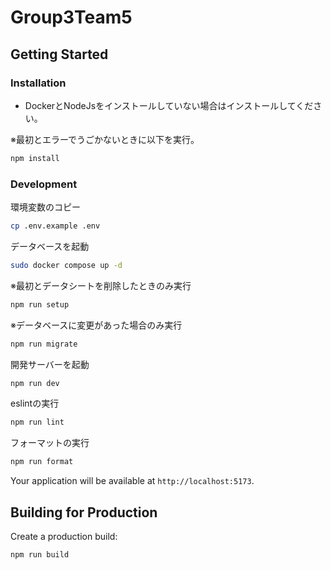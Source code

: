 # Group3Team5

## Getting Started

### Installation

- DockerとNodeJsをインストールしていない場合はインストールしてください。

※最初とエラーでうごかないときに以下を実行。

```bash
npm install
```

### Development

環境変数のコピー

```bash
cp .env.example .env
```

データベースを起動

```bash
sudo docker compose up -d
```

※最初とデータシートを削除したときのみ実行

```bash
npm run setup
```

※データベースに変更があった場合のみ実行

```bash
npm run migrate
```

開発サーバーを起動

```bash
npm run dev
```

eslintの実行

```bash
npm run lint
```

フォーマットの実行

```bash
npm run format
```

Your application will be available at `http://localhost:5173`.

## Building for Production

Create a production build:

```bash
npm run build
```
